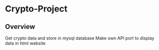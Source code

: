 # Crypto-Project

## Overview
Get crypto data and store in mysql database 
Make own API port to display data in html website 
